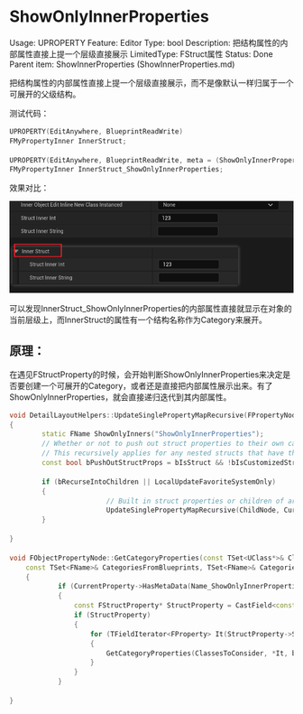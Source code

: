 # ShowOnlyInnerProperties

Usage: UPROPERTY
Feature: Editor
Type: bool
Description: 把结构属性的内部属性直接上提一个层级直接展示
LimitedType: FStruct属性
Status: Done
Parent item: ShowInnerProperties (ShowInnerProperties.md)

把结构属性的内部属性直接上提一个层级直接展示，而不是像默认一样归属于一个可展开的父级结构。

测试代码：

```cpp
UPROPERTY(EditAnywhere, BlueprintReadWrite)
FMyPropertyInner InnerStruct;

UPROPERTY(EditAnywhere, BlueprintReadWrite, meta = (ShowOnlyInnerProperties))
FMyPropertyInner InnerStruct_ShowOnlyInnerProperties;
```

效果对比：

![Untitled](ShowOnlyInnerProperties/Untitled.png)

可以发现InnerStruct_ShowOnlyInnerProperties的内部属性直接就显示在对象的当前层级上，而InnerStruct的属性有一个结构名称作为Category来展开。

## 原理：

在遇见FStructProperty的时候，会开始判断ShowOnlyInnerProperties来决定是否要创建一个可展开的Category，或者还是直接把内部属性展示出来。有了ShowOnlyInnerProperties，就会直接递归迭代到其内部属性。

```cpp
void DetailLayoutHelpers::UpdateSinglePropertyMapRecursive(FPropertyNode& InNode, FName CurCategory, FComplexPropertyNode* CurObjectNode, FUpdatePropertyMapArgs& InUpdateArgs)
{
		static FName ShowOnlyInners("ShowOnlyInnerProperties");
		// Whether or not to push out struct properties to their own categories or show them inside an expandable struct
		// This recursively applies for any nested structs that have the ShowOnlyInners metadata 
		const bool bPushOutStructProps = bIsStruct && !bIsCustomizedStruct && Property->HasMetaData(ShowOnlyInners);
		
		if (bRecurseIntoChildren || LocalUpdateFavoriteSystemOnly)
		{
						// Built in struct properties or children of arras 
						UpdateSinglePropertyMapRecursive(ChildNode, CurCategory, CurObjectNode, ChildArgs);
		}

}

void FObjectPropertyNode::GetCategoryProperties(const TSet<UClass*>& ClassesToConsider, const FProperty* CurrentProperty, bool bShouldShowDisableEditOnInstance, bool bShouldShowHiddenProperties,
	const TSet<FName>& CategoriesFromBlueprints, TSet<FName>& CategoriesFromProperties, TArray<FName>& SortedCategories)
	{
			if (CurrentProperty->HasMetaData(Name_ShowOnlyInnerProperties))
			{
				const FStructProperty* StructProperty = CastField<const FStructProperty>(CurrentProperty);
				if (StructProperty)
				{
					for (TFieldIterator<FProperty> It(StructProperty->Struct); It; ++It)
					{
						GetCategoryProperties(ClassesToConsider, *It, bShouldShowDisableEditOnInstance, bShouldShowHiddenProperties, CategoriesFromBlueprints, CategoriesFromProperties, SortedCategories);
					}
				}
			}
			
}
```